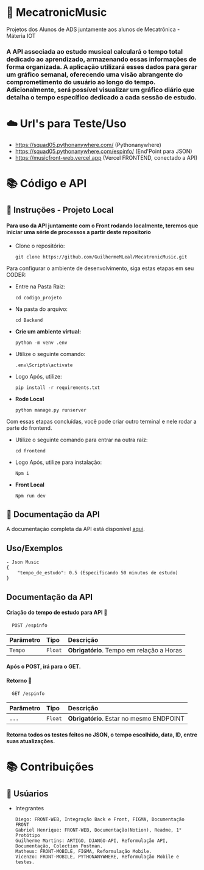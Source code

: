 # 🎷 MecatronicMusic
Projetos dos Alunos de ADS juntamente aos alunos de Mecatrônica - Máteria IOT
### A API associada ao estudo musical calculará o tempo total dedicado ao aprendizado, armazenando essas informações de forma organizada. A aplicação utilizará esses dados para gerar um gráfico semanal, oferecendo uma visão abrangente do comprometimento do usuário ao longo do tempo. Adicionalmente, será possível visualizar um gráfico diário que detalha o tempo específico dedicado a cada sessão de estudo.

# ☁️ Url's para Teste/Uso
- https://squad05.pythonanywhere.com/ (Pythonanywhere)
- https://squad05.pythonanywhere.com/espinfo/ (End'Point para JSON)
- https://musicfront-web.vercel.app (Vercel FRONTEND, conectado a API)
# 📚 Código e API

## 🔧 Instruções - Projeto Local
#### Para uso da API juntamente com o Front rodando localmente, teremos que iniciar uma série de processos a partir deste repositorio

-  Clone o repositório:

   ```
   git clone https://github.com/GuilhermeMLeal/MecatronicMusic.git
    ```


Para configurar o ambiente de desenvolvimento, siga estas etapas em seu CODER:
- Entre na Pasta Raiz:

    ```
    cd codigo_projeto
    ```
- Na pasta do arquivo:

    ```
    cd Backend
    ```

-   **Crie um ambiente virtual:**

    ```
    python -m venv .env 
    ```

- Utilize o seguinte comando:

    ```
    .env\Scripts\activate
    ```

-  Logo Após, utilize:

    ```
    pip install -r requirements.txt
    ```

- **Rode Local**
    ```
    python manage.py runserver
    ```


Com essas etapas concluídas, você pode criar outro terminal e nele rodar a parte do frontend.

- Utilize o seguinte comando para entrar na outra raiz:

    ```
    cd frontend
    ```

-  Logo Após, utilize para instalação:

    ```
    Npm i
    ```

- **Front Local**
    ```
    Npm run dev
    ```


## 📄 Documentação da API

A documentação completa da API está disponível [aqui](https://www.notion.so/INTEGRA-O-IT_IA-ADS-f83b1f2e89bb4ec6ab7280778c114bc4?pvs=4).

## Uso/Exemplos

```
- Json Music
{
    "tempo_de_estudo": 0.5 (Especificando 50 minutos de estudo)
}
```


## Documentação da API

#### Criação do tempo de estudo para API 🔽

```http
  POST /espinfo
```

| Parâmetro   | Tipo       | Descrição                           |
| :---------- | :--------- | :---------------------------------- |
| `Tempo` | `Float` | **Obrigatório**. Tempo em relação a Horas  |

#### Após o POST, irá para o GET.

#### Retorno 🔽

```http
  GET /espinfo
```

| Parâmetro   | Tipo       | Descrição                                   |
| :---------- | :--------- | :------------------------------------------ |
| `...`      | `Float` | **Obrigatório**. Estar no mesmo ENDPOINT |

#### Retorna todos os testes feitos no JSON, o tempo escolhido, data, ID, entre suas atualizações.



# 📚 Contribuições

## 👫 Usúarios

-  Integrantes

   ```
   Diego: FRONT-WEB, Integração Back e Front, FIGMA, Documentação FRONT
   Gabriel Henrique: FRONT-WEB, Documentação(Notion), Readme, 1° Protótipo
   Guilherme Martins: ARTIGO, DJANGO-API, Reformulação API, Documentação, Colection Postman.
   Matheus: FRONT-MOBILE, FIGMA, Reformulação Mobile.
   Vicenzo: FRONT-MOBILE, PYTHONANYWHERE, Reformulação Mobile e testes.
    ```
